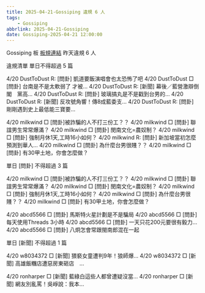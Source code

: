 ```yaml
---
title: 2025-04-21-Gossiping 違規 6 人
tags:
    - Gossiping
abbrlink: 2025-04-21-Gossiping
date: Gossiping-2025-04-21 12:00:00
---
```

Gossiping 板 [板規連結](https://www.ptt.cc/bbs/Gossiping/M.1637425085.A.07D.html)
昨天違規 6 人
<!-- more -->

違規清單
單日不得超過 5 篇

4/20 DustToDust R: [問卦] 凱道要飯演唱會也太恐怖了吧
4/20 DustToDust □ [問卦] 台南是不是太軟弱了 才被…
4/20 DustToDust R: [新聞] 幕後／藍營激辯倒閣　黨高…
4/20 DustToDust R: [問卦] 玻璃搞丸是不是戳到台男的…
4/20 DustToDust R: [新聞] 反攻號角響！傳8成藍委支…
4/20 DustToDust R: [問卦] 剛剛遇到史上最低能三寶要…

4/20 milkwind □ [問卦]被詐騙的人不打三份工？？
4/20 milkwind □ [問卦] 聯誼男生常常爆滿？
4/20 milkwind □ [問卦] 閔南文化=農奴制？
4/20 milkwind □ [問卦] 強制月休1天,工時16小如何？
4/20 milkwind R: [問卦] 新加坡當初怎麼預測到華人…
4/20 milkwind □ [問卦] 為什麼台男很賤？？
4/20 milkwind □ [問卦]  有30甲土地，你會怎麼做？

單日 [問卦] 不得超過 3 篇

4/20 milkwind □ [問卦]被詐騙的人不打三份工？？
4/20 milkwind □ [問卦] 聯誼男生常常爆滿？
4/20 milkwind □ [問卦] 閔南文化=農奴制？
4/20 milkwind □ [問卦] 強制月休1天,工時16小如何？
4/20 milkwind □ [問卦] 為什麼台男很賤？？
4/20 milkwind □ [問卦]  有30甲土地，你會怎麼做？

4/20 abcd5566 □ [問卦] 馬斯特火星計劃是不是騙局
4/20 abcd5566 □ [問卦] 每天使用Threads 3小時
4/20 abcd5566 □ [問卦] 一天只花200元要很有毅力…
4/20 abcd5566 □ [問卦] 八炯怎會常跟閩南郎混在一起

單日 [新聞] 不得超過 1 篇

4/20 w8034372 □ [新聞] 猥褻女童遭判9年！狼師爆…
4/20 w8034372 □ [新聞] 高雄飯糰店遭惡房東砸店　…

4/20 ronharper □ [新聞] 藍綠白這些人都曾遭疑沒當…
4/20 ronharper □ [新聞] 網友別亂罵！吳崢說：我本…